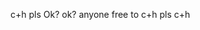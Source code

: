 c+h pls Ok? ok? anyone free to c+h pls c+h 


<!---
phighterfifteen/phighterfifteen is a ✨ special ✨ repository because its `README.md` (this file) appears on your GitHub profile.
You can click the Preview link to take a look at your changes.
--->
